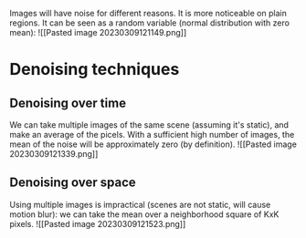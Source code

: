 Images will have noise for different reasons. It is more noticeable on plain regions.
It can be seen as a random variable (normal distribution with zero mean):
![[Pasted image 20230309121149.png]]

# Denoising techniques
## Denoising over time
We can take multiple images of the same scene (assuming it's static), and make an average of the picels. With a sufficient high number of images, the mean of the noise will be approximately zero (by definition).
![[Pasted image 20230309121339.png]]

## Denoising over space
Using multiple images is impractical (scenes are not static, will cause motion blur):
we can take the mean over a neighborhood square of KxK pixels.
![[Pasted image 20230309121523.png]]